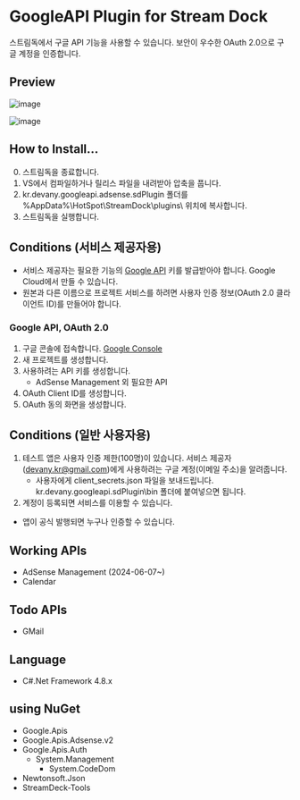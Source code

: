 # GoogleAPI Plugin for Stream Dock

스트림독에서 구글 API 기능을 사용할 수 있습니다. 보안이 우수한 OAuth 2.0으로 구글 계정을 인증합니다.

## Preview

![image](https://github.com/DevAnyKR/StreamDock.Plugin.GoogleAPI/assets/110871727/e156bae5-c4bd-4de1-830a-45f8ee3842ee)

![image](https://github.com/DevAnyKR/StreamDock.Plugin.GoogleAPI/assets/110871727/4ce2d45f-a60a-47ee-b79b-bce1fbf74de0)

## How to Install...

0. 스트림독을 종료합니다.
1. VS에서 컴파일하거나 릴리스 파일을 내려받아 압축을 풉니다.
2. kr.devany.googleapi.adsense.sdPlugin 폴더를 %AppData%\HotSpot\StreamDock\plugins\ 위치에 복사합니다.
3. 스트림독을 실행합니다.

## Conditions (서비스 제공자용)

- 서비스 제공자는 필요한 기능의 [Google API](https://console.cloud.google.com/) 키를 발급받아야 합니다. Google Cloud에서 만들 수 있습니다.
- 원본과 다른 이름으로 프로젝트 서비스를 하려면 사용자 인증 정보(OAuth 2.0 클라이언트 ID)를 만들어야 합니다.

 ### Google API, OAuth 2.0

1. 구글 콘솔에 접속합니다. [Google Console](https://console.cloud.google.com/) 
2. 새 프로젝트를 생성합니다.
3. 사용하려는 API 키를 생성합니다.
    * AdSense Management 외 필요한 API
4. OAuth Client ID를 생성합니다.
5. OAuth 동의 화면을 생성합니다.

## Conditions (일반 사용자용)
1. 테스트 앱은 사용자 인증 제한(100명)이 있습니다. 서비스 제공자(devany.kr@gmail.com)에게 사용하려는 구글 계정(이메일 주소)을 알려줍니다.
    * 사용자에게 client_secrets.json 파일을 보내드립니다. kr.devany.googleapi.sdPlugin\bin 폴더에 붙여넣으면 됩니다.
2. 계정이 등록되면 서비스를 이용할 수 있습니다.

* 앱이 공식 발행되면 누구나 인증할 수 있습니다.
 
## Working APIs

- AdSense Management (2024-06-07~)
- Calendar

## Todo APIs

- GMail

## Language
- C#.Net Framework 4.8.x

## using NuGet

- Google.Apis
- Google.Apis.Adsense.v2
- Google.Apis.Auth
    - System.Management
      - System.CodeDom
- Newtonsoft.Json
- StreamDeck-Tools
